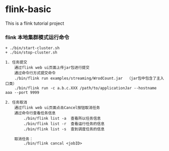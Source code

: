 # flink-basic
This is a flink tutorial project 


### flink 本地集群模式运行命令
    + ./bin/start-cluster.sh
    + ./bin/stop-cluster.sh

    1. 任务提交
        通过flink web ui页面上传jar包进行提交
        通过命令行方式提交命令
        ./bin/flink run examples/streaming/WrodCount.jar  （jar包中包含了主入口类）
        ./bin/flink run -c a.b.c.XXX /path/to/applicationJar --hostname aaa --port 9999

    2. 任务取消
        通过flink web ui页面点击Cancel按钮取消任务
        通过命令行查看任务信息
            ./bin/flink list -a  查看所以任务信息
            ./bin/flink list -r  查看运行任务的信息
            ./bin/flink list -s  查到调度任务的信息
        
        取消任务：
            ./bin/flink cancal <jobID>